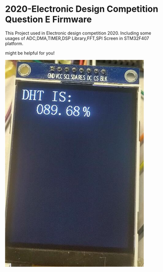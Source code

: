 # 2020-Electronic Design Competition Question E Firmware
 
This Project used in Electronic design competition 2020.
Including some usages of ADC,DMA,TIMER,DSP Library,FFT,SPI Screen in STM32F407 platform.

might be helpful for you!


![image](https://github.com/Entropy-O/picgo/blob/master/img/diansai.jpg)





